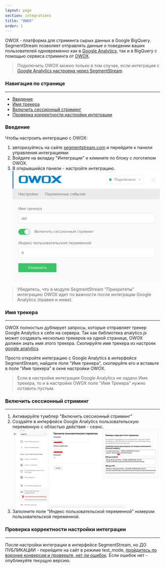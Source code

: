 ```yaml
---
layout: page
section: integrations
title: "OWOX"
order: 1
---
```


OWOX - платформа для стриминга сырых данных в Google BigQuery. SegmentStream позволяет отправлять данные о поведении ваших пользователей одновременно как в [Google Analytics](/integrations/google-analytics), так и в BigQuery с помощью сервиса стриминга от [OWOX](https://owox.ru/).

> Подключить OWOX можно только в том случае, если интеграция с [Google Analytics настроена через SegmentStream](/integrations/google-analytics)

### Навигация по странице
------
<ul class="page-navigation">
  <li><a href="#0">Введение</a></li>
  <li><a href="#1">Имя трекера</a></li>
  <li><a href="#2">Включить сессионный стриминг</a></li>
  <li><a href="#3">Проверка корректности настройки интеграции</a></li>
</ul>

### <a name="0"></a>Введение
Чтобы настроить интеграцию с OWOX:
1. авторизуйтесь на сайте [segmentstream.com](https://admin.segmentstream.com/) и перейдите к панели управления интеграциями
2. Войдите на вкладку "Интеграции" и кликните по блоку с логотипом OWOX.
3. В открывшейся панели - настройте интеграцию.
![](/img/integrations.owox.1.png)

>Убедитесь, что в модуле SegmentStream "Приоритеты" интеграцию OWOX идет по важности после интеграции Google Analytics (правее и ниже).

### <a name="1"></a>Имя трекера
------
OWOX полностью дублирует запросы, которые отправляет трекер Google Analytics к себе на сервера. Так как библиотека analytics.js может создавать несколько трекеров на одной странице, OWOX должен знать имя этого трекера. Скопируйте имя трекера из настроек [google analytics](/integrations/google-analytics/#15).

Просто откройте интеграцию с Google Analytics в интерфейсе SegmentStream, найдите поле "Имя трекера", скопируйте его и вставьте в поле "Имя трекера" в окне настройки OWOX.

>Если в настройке интеграции Google Analytics не задано Имя трекера, то и в настройке OWOX поле "Имя Трекера" нужно оставить пустым.

### <a name="2"></a>Включить сессионный стриминг
------
1. Активируйте тумблер "Включить сессионный стриминг"
2. Создайте в интерфейсе Google Analytics пользовательскую переменную с областью действия - сеанс.
![](/img/integrations.owox.2.png)
3. Заполните поле "Индекс пользовательской переменной" номером пользовательской переменной.

### <a name="3"></a>Проверка корректности настройки интеграции
------
После настройки интеграции в интерфейсе SegmentStream, но ДО ПУБЛИКАЦИИ - перейдите на сайт в режиме test_mode, [пройдитесь по воронке конверсии и проверьте, нет ли ошибок](/for-analyst/integrations#2).
Если ошибок нет - опубликуйте текущую версию.
